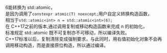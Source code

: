 6能转换为 std::atomic<int>，  
是因为调用了`constexpr atomic(T) noexcept;`用户自定义转换构造函数，  
相当于`std::atomic<int> n = std::atomic<int>(6);`  
在 C++17之前的版本,通过调用复制或移动构造函数来完成 n 的初始化，  
标准规定 std::atomic 既不可复制亦不可移动，所以编译失败。  
C++17标准以后，复制清除变成强制要求，与此同时，用右值初始化对象不会再调用移动构造，而是直接原位构造，所以通过编译。
